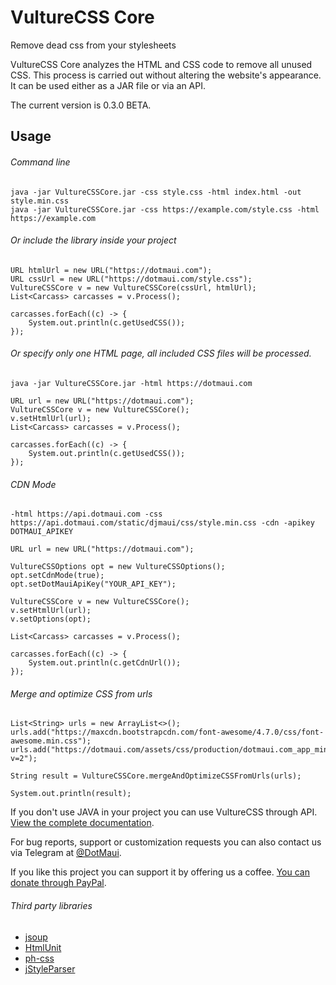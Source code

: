 # VultureCSS Core
Remove dead css from your stylesheets

VultureCSS Core analyzes the HTML and CSS code to remove all unused CSS. This process is carried out without altering the website's appearance.
It can be used either as a JAR file or via an API.

The current version is 0.3.0 BETA.

## Usage

###### Command line
```
java -jar VultureCSSCore.jar -css style.css -html index.html -out style.min.css
java -jar VultureCSSCore.jar -css https://example.com/style.css -html https://example.com
```
###### Or include the library inside your project
```
URL htmlUrl = new URL("https://dotmaui.com");
URL cssUrl = new URL("https://dotmaui.com/style.css");
VultureCSSCore v = new VultureCSSCore(cssUrl, htmlUrl);
List<Carcass> carcasses = v.Process();

carcasses.forEach((c) -> {
    System.out.println(c.getUsedCSS());
});
```
###### Or specify only one HTML page, all included CSS files will be processed.
```
java -jar VultureCSSCore.jar -html https://dotmaui.com
```

```
URL url = new URL("https://dotmaui.com");
VultureCSSCore v = new VultureCSSCore();
v.setHtmlUrl(url);
List<Carcass> carcasses = v.Process();

carcasses.forEach((c) -> {
    System.out.println(c.getUsedCSS());
});
```

###### CDN Mode
```
-html https://api.dotmaui.com -css https://api.dotmaui.com/static/djmaui/css/style.min.css -cdn -apikey DOTMAUI_APIKEY
```

```
URL url = new URL("https://dotmaui.com");

VultureCSSOptions opt = new VultureCSSOptions();
opt.setCdnMode(true);
opt.setDotMauiApiKey("YOUR_API_KEY");

VultureCSSCore v = new VultureCSSCore();
v.setHtmlUrl(url);
v.setOptions(opt);

List<Carcass> carcasses = v.Process();

carcasses.forEach((c) -> {
    System.out.println(c.getCdnUrl());
});
```

###### Merge and optimize CSS from urls
```
List<String> urls = new ArrayList<>();
urls.add("https://maxcdn.bootstrapcdn.com/font-awesome/4.7.0/css/font-awesome.min.css");
urls.add("https://dotmaui.com/assets/css/production/dotmaui.com_app_min.css?v=2");

String result = VultureCSSCore.mergeAndOptimizeCSSFromUrls(urls);

System.out.println(result);
```


If you don't use JAVA in your project you can use VultureCSS through API. [View the complete documentation](https://api.dotmaui.com/vulturecss/).

For bug reports, support or customization requests you can also contact us via Telegram at [@DotMaui](https://t.me/DotMaui).

If you like this project you can support it by offering us a coffee. [You can donate through PayPal](https://dotmaui.com/donate/).

###### Third party libraries
- [jsoup](https://github.com/jhy/jsoup)
- [HtmlUnit](https://github.com/HtmlUnit/htmlunit)
- [ph-css](https://github.com/phax/ph-css)
- [jStyleParser](https://github.com/radkovo/jStyleParser)

